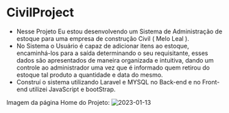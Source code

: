 # CivilProject
- Nesse Projeto Eu estou desenvolvendo um Sistema de Administração de estoque para uma empresa de construção Civil ( Melo Leal ). 
- No Sistema o Usuário é capaz de adicionar itens ao estoque, encaminhá-los para a saída determinando o seu requisitante, esses dados são apresentados de maneira organizada e intuitiva, dando um controle ao administrador uma vez que é informado quem retirou do estoque tal produto a quantidade e data do mesmo.
- Construí o sistema utilizando Laravel e MYSQL no Back-end e no Front-end utilizei JavaScript e bootStrap.

Imagem da página Home do Projeto:
![2023-01-13](https://user-images.githubusercontent.com/102492775/212370937-9bfab835-905f-4a29-9b4a-cc5af3d98e3c.png)
